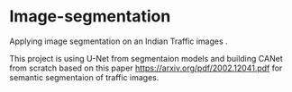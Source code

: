 # Image-segmentation

Applying image segmentation on an Indian Traffic images .

This project is using U-Net from segmentaion models and building CANet from scratch based on this paper <a href="https://arxiv.org/pdf/2002.12041.pdf">https://arxiv.org/pdf/2002.12041.pdf</a> for semantic segmentaion of traffic images.

